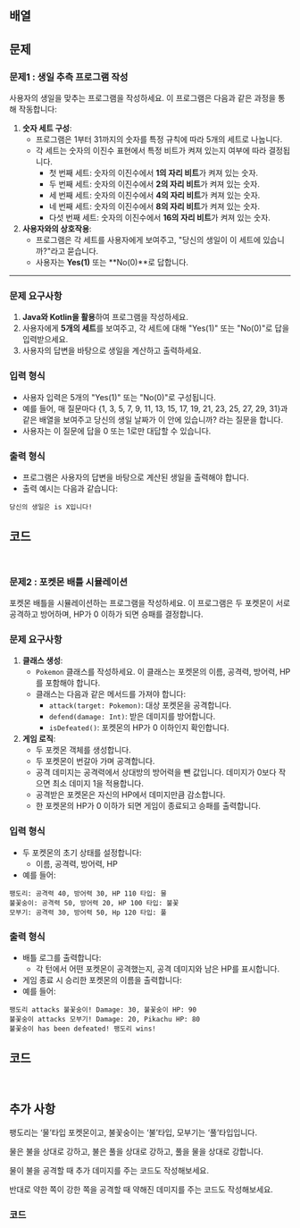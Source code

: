## 배열










## 문제

### 문제1 : 생일 추측 프로그램 작성
사용자의 생일을 맞추는 프로그램을 작성하세요. 이 프로그램은 다음과 같은 과정을 통해 작동합니다:

1. **숫자 세트 구성**:
    - 프로그램은 1부터 31까지의 숫자를 특정 규칙에 따라 5개의 세트로 나눕니다.
    - 각 세트는 숫자의 이진수 표현에서 특정 비트가 켜져 있는지 여부에 따라 결정됩니다.
        - 첫 번째 세트: 숫자의 이진수에서 **1의 자리 비트**가 켜져 있는 숫자.
        - 두 번째 세트: 숫자의 이진수에서 **2의 자리 비트**가 켜져 있는 숫자.
        - 세 번째 세트: 숫자의 이진수에서 **4의 자리 비트**가 켜져 있는 숫자.
        - 네 번째 세트: 숫자의 이진수에서 **8의 자리 비트**가 켜져 있는 숫자.
        - 다섯 번째 세트: 숫자의 이진수에서 **16의 자리 비트**가 켜져 있는 숫자.
2. **사용자와의 상호작용**:
    - 프로그램은 각 세트를 사용자에게 보여주고, "당신의 생일이 이 세트에 있습니까?"라고 묻습니다.
    - 사용자는 **Yes(1)** 또는 **No(0)**로 답합니다.

---

### **문제 요구사항**

1. **Java와 Kotlin을 활용**하여 프로그램을 작성하세요.
2. 사용자에게 **5개의 세트**를 보여주고, 각 세트에 대해 "Yes(1)" 또는 "No(0)"로 답을 입력받으세요.
3. 사용자의 답변을 바탕으로 생일을 계산하고 출력하세요.

### **입력 형식**

- 사용자 입력은 5개의 "Yes(1)" 또는 "No(0)"로 구성됩니다.
- 예를 들어, 매 질문마다 {1, 3, 5, 7, 9, 11, 13, 15, 17, 19, 21, 23, 25, 27, 29, 31}과 같은 배열을 보여주고 당신의 생일 날짜가 이 안에 있습니까? 라는 질문을 합니다.
- 사용자는 이 질문에 답을 0 또는 1로만 대답할 수 있습니다.
 
### **출력 형식**
- 프로그램은 사용자의 답변을 바탕으로 계산된 생일을 출력해야 합니다.
- 출력 예시는 다음과 같습니다:
```
당신의 생일은 is X입니다!
```

## 코드
```


```




### **문제2 : 포켓몬 배틀 시뮬레이션**

포켓몬 배틀을 시뮬레이션하는 프로그램을 작성하세요. 이 프로그램은 두 포켓몬이 서로 공격하고 방어하며, HP가 0 이하가 되면 승패를 결정합니다.

### **문제 요구사항**

1. **클래스 생성**:
    - `Pokemon` 클래스를 작성하세요. 이 클래스는 포켓몬의 이름, 공격력, 방어력, HP를 포함해야 합니다.
    - 클래스는 다음과 같은 메서드를 가져야 합니다:
        - `attack(target: Pokemon)`: 대상 포켓몬을 공격합니다.
        - `defend(damage: Int)`: 받은 데미지를 방어합니다.
        - `isDefeated()`: 포켓몬의 HP가 0 이하인지 확인합니다.
2. **게임 로직**:
    - 두 포켓몬 객체를 생성합니다.
    - 두 포켓몬이 번갈아 가며 공격합니다.
    - 공격 데미지는 공격력에서 상대방의 방어력을 뺀 값입니다. 데미지가 0보다 작으면 최소 데미지 1을 적용합니다.
    - 공격받은 포켓몬은 자신의 HP에서 데미지만큼 감소합니다.
    - 한 포켓몬의 HP가 0 이하가 되면 게임이 종료되고 승패를 출력합니다.
  
### **입력 형식**

- 두 포켓몬의 초기 상태를 설정합니다:
    - 이름, 공격력, 방어력, HP
- 예를 들어:
```
팽도리: 공격력 40, 방어력 30, HP 110 타입: 물
불꽃숭이: 공격력 50, 방어력 20, HP 100 타입: 불꽃
모부기: 공격력 30, 방어력 50, Hp 120 타입: 풀
```

### **출력 형식**

- 배틀 로그를 출력합니다:
    - 각 턴에서 어떤 포켓몬이 공격했는지, 공격 데미지와 남은 HP를 표시합니다.
- 게임 종료 시 승리한 포켓몬의 이름을 출력합니다:
- 예를 들어:
```
팽도리 attacks 불꽃숭이! Damage: 30, 불꽃숭이 HP: 90
불꽃숭이 attacks 모부기! Damage: 20, Pikachu HP: 80
불꽃숭이 has been defeated! 팽도리 wins!
```

## 코드
```


```




## 추가 사항

팽도리는 ‘물’타입 포켓몬이고, 불꽃숭이는 ‘불’타입, 모부기는 ‘풀’타입입니다.

물은 불을 상대로 강하고, 불은 풀을 상대로 강하고, 풀을 물을 상대로 강합니다.

물이 불을 공격할 때 추가 데미지를 주는 코드도 작성해보세요.

반대로 약한 쪽이 강한 쪽을 공격할 때 약해진 데미지를 주는 코드도 작성해보세요.

### 코드
```



```
